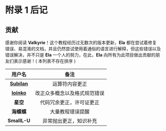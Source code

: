 # 附录 1 后记

## 贡献

感谢你阅读 **Valkyrie**！这个教程经历过无数次的版本更新，**Ela** 都在尝试着修复错误、易混淆的文档，并且仍然尝试使用着通俗的语言进行解释，但这些错误以及错误解决，并不只是 **Ela** 一个人的努力，在此，**Ela** 向所有为此项目做出贡献的朋友们表示感谢！( 本列表不存在排序 )

**用户名**|**备注**
:-:|:-:
**[Subilan](https://github.com/Subilan)**|运算符内容更正
**[loinko](https://github.com/loinko)**|改正众多概念以及格式规范错误
**星空**|代码冗余更正，许可证更正
**海螺螺**|大量教程错误提醒
**SmallL-U**|异常抛出更正，知识补充
